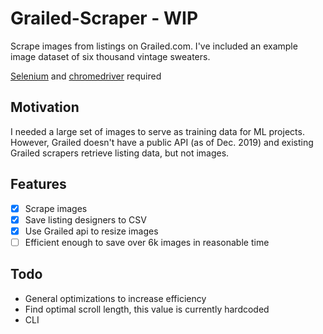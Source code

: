 # Grailed-Scraper - WIP
Scrape images from listings on Grailed.com.
I've included an example image dataset of six thousand vintage sweaters.

[Selenium](https://selenium-python.readthedocs.io/installation.html) and [chromedriver](https://chromedriver.chromium.org/downloads) required

## Motivation 
I needed a large set of images to serve as training data for ML projects. However, Grailed doesn't have a public API (as of Dec. 2019) and existing Grailed scrapers retrieve listing data, but not images.

## Features 
- [x] Scrape images
- [x] Save listing designers to CSV
- [x] Use Grailed api to resize images
- [ ] Efficient enough to save over 6k images in reasonable time

## Todo 
- General optimizations to increase efficiency
- Find optimal scroll length, this value is currently hardcoded
- CLI
